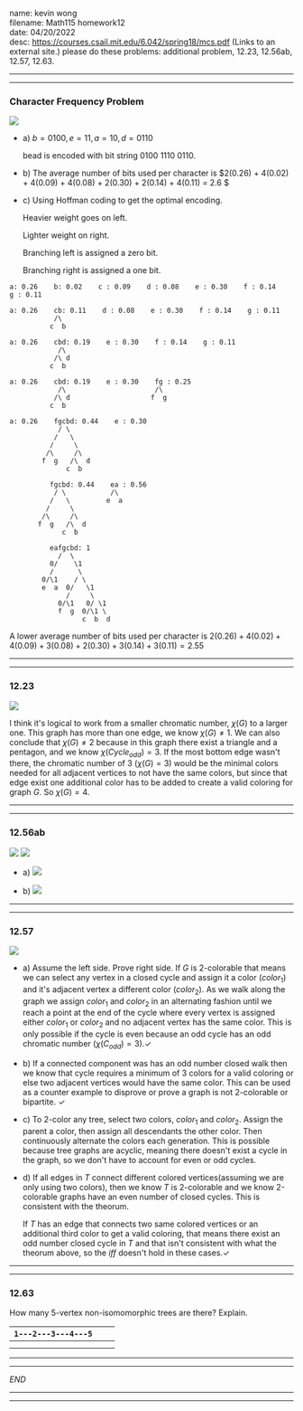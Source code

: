 name: kevin wong\
filename: Math115 homework12\
date: 04/20/2022\
desc: https://courses.csail.mit.edu/6.042/spring18/mcs.pdf (Links to an external site.) please do these problems: additional problem, 12.23, 12.56ab, 12.57, 12.63.

---
---

### Character Frequency Problem

![](https://i.imgur.com/HEchBHq.png)

- a) $b = 0100, e = 11, a = 10, d = 0110$

    bead is encoded with bit string $0100$  $11 10$ $0110$.

- b) The average number of bits used per character is $2(0.26) + 4(0.02) + 4(0.09) + 4(0.08) + 2(0.30) + 2(0.14) + 4(0.11) = 2.6 $

- c) Using Hoffman coding to get the optimal encoding.

    Heavier weight goes on left.
    
    Lighter weight on right.

    Branching left is assigned a zero bit.

    Branching right is assigned a one bit.

```
a: 0.26    b: 0.02    c : 0.09    d : 0.08    e : 0.30    f : 0.14    g : 0.11

a: 0.26    cb: 0.11    d : 0.08    e : 0.30    f : 0.14    g : 0.11
           /\ 
          c  b  

a: 0.26    cbd: 0.19    e : 0.30    f : 0.14    g : 0.11
            /\
           /\ d
          c  b   

a: 0.26    cbd: 0.19    e : 0.30    fg : 0.25
            /\                      /\ 
           /\ d                    f  g 
          c  b   

a: 0.26    fgcbd: 0.44    e : 0.30
            / \
           /   \       
          /     \
         /\     /\                      
        f  g   /\  d                   
              c  b   

          fgcbd: 0.44    ea : 0.56
           / \           /\ 
          /   \         e  a  
         /     \
        /\     /\                      
       f  g   /\  d                   
             c  b

          eafgcbd: 1
            /  \
          0/    \1
          /      \
        0/\1    / \           
        e  a  0/   \1         
              /     \
            0/\1   0/ \1 
            f  g  0/\1 \   
                  c  b  d 
```
A lower average number of bits used per character is $2(0.26) + 4(0.02) + 4(0.09) + 3(0.08) + 2(0.30) + 3(0.14) + 3(0.11) = 2.55$

---
---

### 12.23 
![](https://i.imgur.com/vywqYuf.png)

I think it's logical to work from a smaller chromatic number, $\chi(G)$ to a larger one. This graph has more than one edge, we know $\chi(G) \ne 1$. We can also conclude that $\chi(G) \ne 2$ because in this graph there exist a triangle and a pentagon, and we know $\chi(Cycle_{odd}) = 3$. If the most bottom edge wasn't there, the chromatic number of $3$ ($\chi(G) = 3$) would be the minimal colors needed for all adjacent vertices to not have the same colors, but since that edge exist one additional color has to be added to create a valid coloring for graph $G$. So $\chi(G) = 4$.


---
---


### 12.56ab

![](https://i.imgur.com/AxTNE7L.png)
![](https://i.imgur.com/E2H6LNA.png)

- a) 
![](https://i.imgur.com/ROkU8Rx.png)

- b)
![](https://i.imgur.com/yu1PLdx.png)


---
---


### 12.57

![](https://i.imgur.com/XycPU3u.png)

- a) Assume the left side. Prove right side. If $G$ is 2-colorable that means we can select any vertex in a closed cycle and assign it a color ($color_1$) and it's adjacent vertex a different color ($color_2$). As we walk along the graph we assign $color_1$ and $color_2$ in an alternating fashion until we reach a point at the end of the cycle where every vertex is assigned either $color_1$ or $color_2$ and no adjacent vertex has the same color. This is only possible if the cycle is even because an odd cycle has an odd chromatic number ($\chi(C_{odd}) = 3$).$\checkmark$
    
- b) If a connected component was has an odd number closed walk then we know that cycle requires a minimum of 3 colors for a valid coloring or else two adjacent vertices would have the same color. This can be used as a counter example to disprove or prove a graph is not 2-colorable or bipartite. $\checkmark$

- c) To 2-color any tree, select two colors, $color_1$ and $color_2$. Assign the parent a color, then assign all descendants the other color. Then continuously alternate the colors each generation. This is possible because tree graphs are acyclic, meaning there doesn't exist a cycle in the graph, so we don't have to account for even or odd cycles.

- d) If all edges in $T$ connect different colored vertices(assuming we are only using two colors), then we know $T$ is 2-colorable and we know 2-colorable graphs have an even number of closed cycles. This is consistent with the theorum.

    If $T$ has an edge that connects two same colored vertices or an additional third color to get a valid coloring, that means there exist an odd number closed cycle in $T$ and that isn't consistent with what the theorum above, so the *iff* doesn't hold in these cases.$\checkmark$


---
---


### 12.63
How many 5-vertex non-isomomorphic trees are there? Explain.

| ```1---2---3---4---5``` |   |   |
|----------|---|---|
|          |   |   |
|          |   |   |

---
---

*END*

---
---